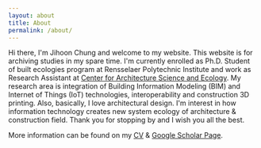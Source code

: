 ```yaml
---
layout: about
title: About
permalink: /about/
---
```

Hi there, I'm Jihoon Chung and welcome to my website. This website is for archiving studies in my spare time. I'm currently enrolled as Ph.D. Student of built ecologies program at Rensselaer Polytechnic Institute and work as Research Assistant at [Center for Architecture Science and Ecology](https://www.case.rpi.edu/). My research area is integration of Building Information Modeling (BIM) and Internet of Things (IoT) technologies, interoperability and construction 3D printing. Also, basically, I love architectural design. I'm interest in how information technology creates new system ecology of architecture & construction field. Thank you for stopping by and I wish you all the best.

More information can be found on my [CV](https://archi-j.github.io/resume/) & [Google Scholar Page](https://scholar.google.com/citations?user=ExZUcKYAAAAJ&hl=en&authuser=2).
